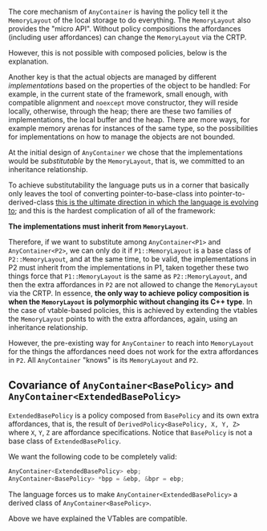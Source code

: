 The core mechanism of `AnyContainer` is having the policy tell it the `MemoryLayout` of the local storage to do everything.  The `MemoryLayout` also provides the "micro API".  Without policy compositions the affordances (including user affordances) can change the `MemoryLayout` via the CRTP.

However, this is not possible with composed policies, below is the explanation.

Another key is that the actual objects are managed by different *implementations* based on the properties of the object to be handled: For example, in the current state of the framework, small enough, with compatible alignment and `noexcept` move constructor, they will reside locally, otherwise, through the heap; there are these two families of implementations, the local buffer and the heap.  There are more ways, for example memory arenas for instances of the same type, so the possibilities for implementations on how to manage the objects are not bounded.

At the initial design of `AnyContainer` we chose that the implementations would be *substitutable* by the `MemoryLayout`, that is, we committed to an inheritance relationship.

To achieve substitutability the language puts us in a corner that basically only leaves the tool of converting pointer-to-base-class into pointer-to-derived-class [this is the ultimate direction in which the language is evolving to](http://www.open-std.org/jtc1/sc22/wg21/docs/cwg_active.html#2051); and this is the hardest complication of all of the framework:

**The implementations must inherit from `MemoryLayout`**.

Therefore, if we want to substitute among `AnyContainer<P1>` and `AnyContainer<P2>`, we can only do it if `P1::MemoryLayout` is a base class of `P2::MemoryLayout`, and at the same time, to be valid, the implementations in P2 must inherit from the implementations in P1, taken together these two things force that `P1::MemoryLayout` is the same as `P2::MemoryLayout`, and then the extra affordances in `P2` are not allowed to change the `MemoryLayout` via the CRTP.  In essence, **the only way to achieve policy composition is when the `MemoryLayout` is polymorphic without changing its C++ type**.  In the case of vtable-based policies, this is achieved by extending the vtables the `MemoryLayout` points to with the extra affordances, again, using an inheritance relationship.

However, the pre-existing way for `AnyContainer` to reach into `MemoryLayout` for the things the affordances need does not work for the extra affordances in `P2`.  All `AnyContainer` "knows" is its `MemoryLayout` and `P2`.

## Covariance of `AnyContainer<BasePolicy>` and `AnyContainer<ExtendedBasePolicy>`

`ExtendedBasePolicy` is a policy composed from `BasePolicy` and its own extra affordances, that is, the result of
`DerivedPolicy<BasePolicy, X, Y, Z>` where `X`, `Y`, `Z` are affordance specifications.  Notice that `BasePolicy` is not a base class of `ExtendedBasePolicy`.

We want the following code to be completely valid:

```c++
AnyContainer<ExtendedBasePolicy> ebp;
AnyContainer<BasePolicy> *bpp = &ebp, &bpr = ebp;
```

The language forces us to make `AnyContainer<ExtendedBasePolicy>` a derived class of `AnyContainer<BasePolicy>`.

Above we have explained the VTables are compatible.


